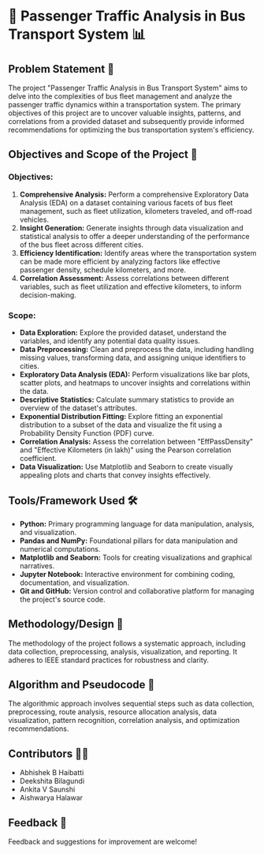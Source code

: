 # 🚌 Passenger Traffic Analysis in Bus Transport System 📊

## Problem Statement 🎯
The project "Passenger Traffic Analysis in Bus Transport System" aims to delve into the complexities of bus fleet management and analyze the passenger traffic dynamics within a transportation system. The primary objectives of this project are to uncover valuable insights, patterns, and correlations from a provided dataset and subsequently provide informed recommendations for optimizing the bus transportation system's efficiency.

## Objectives and Scope of the Project 🚀
### Objectives:
1. **Comprehensive Analysis:** Perform a comprehensive Exploratory Data Analysis (EDA) on a dataset containing various facets of bus fleet management, such as fleet utilization, kilometers traveled, and off-road vehicles.
2. **Insight Generation:** Generate insights through data visualization and statistical analysis to offer a deeper understanding of the performance of the bus fleet across different cities.
3. **Efficiency Identification:** Identify areas where the transportation system can be made more efficient by analyzing factors like effective passenger density, schedule kilometers, and more.
4. **Correlation Assessment:** Assess correlations between different variables, such as fleet utilization and effective kilometers, to inform decision-making.

### Scope:
- **Data Exploration:** Explore the provided dataset, understand the variables, and identify any potential data quality issues.
- **Data Preprocessing:** Clean and preprocess the data, including handling missing values, transforming data, and assigning unique identifiers to cities.
- **Exploratory Data Analysis (EDA):** Perform visualizations like bar plots, scatter plots, and heatmaps to uncover insights and correlations within the data.
- **Descriptive Statistics:** Calculate summary statistics to provide an overview of the dataset's attributes.
- **Exponential Distribution Fitting:** Explore fitting an exponential distribution to a subset of the data and visualize the fit using a Probability Density Function (PDF) curve.
- **Correlation Analysis:** Assess the correlation between "EffPassDensity" and "Effective Kilometers (in lakh)" using the Pearson correlation coefficient.
- **Data Visualization:** Use Matplotlib and Seaborn to create visually appealing plots and charts that convey insights effectively.

## Tools/Framework Used 🛠️
- **Python:** Primary programming language for data manipulation, analysis, and visualization.
- **Pandas and NumPy:** Foundational pillars for data manipulation and numerical computations.
- **Matplotlib and Seaborn:** Tools for creating visualizations and graphical narratives.
- **Jupyter Notebook:** Interactive environment for combining coding, documentation, and visualization.
- **Git and GitHub:** Version control and collaborative platform for managing the project's source code.

## Methodology/Design 📝
The methodology of the project follows a systematic approach, including data collection, preprocessing, analysis, visualization, and reporting. It adheres to IEEE standard practices for robustness and clarity.

## Algorithm and Pseudocode 🤖
The algorithmic approach involves sequential steps such as data collection, preprocessing, route analysis, resource allocation analysis, data visualization, pattern recognition, correlation analysis, and optimization recommendations.

## Contributors 👨‍💻
- Abhishek B Haibatti
- Deekshita Bilagundi
- Ankita V Saunshi
- Aishwarya Halawar


## Feedback 📧
Feedback and suggestions for improvement are welcome!
